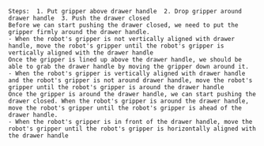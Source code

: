 
    Steps:  1. Put gripper above drawer handle  2. Drop gripper around drawer handle  3. Push the drawer closed
    Before we can start pushing the drawer closed, we need to put the gripper firmly around the drawer handle.
    - When the robot's gripper is not vertically aligned with drawer handle, move the robot's gripper until the robot's gripper is vertically aligned with the drawer handle
    Once the gripper is lined up above the drawer handle, we should be able to grab the drawer handle by moving the gripper down around it.
    - When the robot's gripper is vertically aligned with drawer handle and the robot's gripper is not around drawer handle, move the robot's gripper until the robot's gripper is around the drawer handle
    Once the gripper is around the drawer handle, we can start pushing the drawer closed. When the robot's gripper is around the drawer handle, move the robot's gripper until the robot's gripper is ahead of the drawer handle.
    - When the robot's gripper is in front of the drawer handle, move the robot's gripper until the robot's gripper is horizontally aligned with the drawer handle